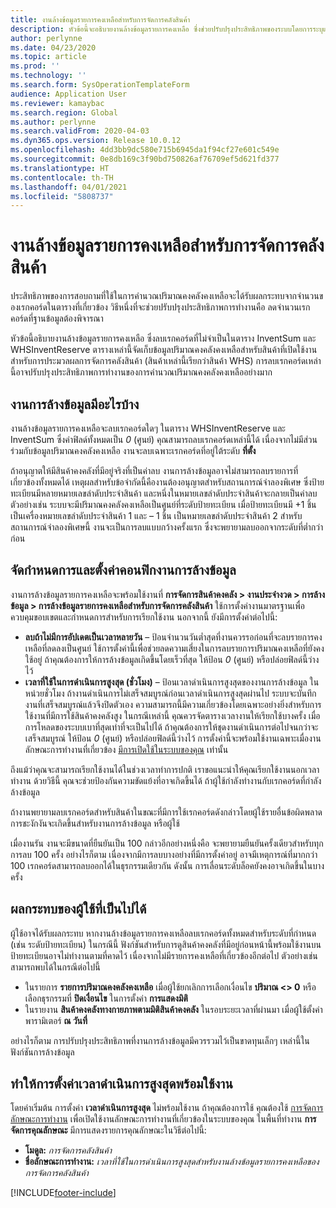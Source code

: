 ```yaml
---
title: งานล้างข้อมูลรายการคงเหลือสำหรับการจัดการคลังสินค้า
description: หัวข้อนี้จะอธิบายงานล้างข้อมูลรายการคงเหลือ ซึ่งช่วยปรับปรุงประสิทธิภาพของระบบโดยการระบุและการลบเรกคอร์ดที่เกี่ยวข้อง แต่ไม่จำเป็น
author: perlynne
ms.date: 04/23/2020
ms.topic: article
ms.prod: ''
ms.technology: ''
ms.search.form: SysOperationTemplateForm
audience: Application User
ms.reviewer: kamaybac
ms.search.region: Global
ms.author: perlynne
ms.search.validFrom: 2020-04-03
ms.dyn365.ops.version: Release 10.0.12
ms.openlocfilehash: 4dd3bb9dc580e715b6945da1f94cf27e601c549e
ms.sourcegitcommit: 0e8db169c3f90bd750826af76709ef5d621fd377
ms.translationtype: HT
ms.contentlocale: th-TH
ms.lasthandoff: 04/01/2021
ms.locfileid: "5808737"
---
```

# <a name="warehouse-management-on-hand-entries-cleanup-job"></a>งานล้างข้อมูลรายการคงเหลือสำหรับการจัดการคลังสินค้า

ประสิทธิภาพของการสอบถามที่ใช้ในการคำนวณปริมาณคงคลังคงเหลือจะได้รับผลกระทบจากจำนวนของเรกคอร์ดในตารางที่เกี่ยวข้อง วิธีหนึ่งที่จะช่วยปรับปรุงประสิทธิภาพการทำงานคือ ลดจำนวนเรกคอร์ดที่ฐานข้อมูลต้องพิจารณา

หัวข้อนี้อธิบายงานล้างข้อมูลรายการคงเหลือ ซึ่งลบเรกคอร์ดที่ไม่จำเป็นในตาราง InventSum และ WHSInventReserve ตารางเหล่านี้จัดเก็บข้อมูลปริมาณคงคลังคงเหลือสำหรับสินค้าที่เปิดใช้งานสำหรับการประมวลผลการจัดการคลังสินค้า (สินค้าเหล่านี้เรียกว่าสินค้า WHS) การลบเรกคอร์ดเหล่านี้อาจปรับปรุงประสิทธิภาพการทำงานของการคำนวณปริมาณคงคลังคงเหลืออย่างมาก

## <a name="what-the-cleanup-job-does"></a>งานการล้างข้อมูลมีอะไรบ้าง

งานล้างข้อมูลรายการคงเหลือจะลบเรกคอร์ดใดๆ ในตาราง WHSInventReserve และ InventSum ซึ่งค่าฟิลด์ทั้งหมดเป็น *0* (ศูนย์) คุณสามารถลบเรกคอร์ดเหล่านี้ได้ เนื่องจากไม่มีส่วนร่วมกับข้อมูลปริมาณคงคลังคงเหลือ งานจะลบเฉพาะเรกคอร์ดที่อยู่ใต้ระดับ **ที่ตั้ง**

ถ้าอนุญาตให้มีสินค้าคงคลังที่มีอยู่จริงที่เป็นค่าลบ งานการล้างข้อมูลอาจไม่สามารถลบรายการที่เกี่ยวข้องทั้งหมดได้ เหตุผลสำหรับข้อจำกัดนี้คืองานต้องอนุญาตสำหรับสถานการณ์จำลองพิเศษ ซึ่งป้ายทะเบียนมีหลายหมายเลขลำดับประจำสินค้า และหนึ่งในหมายเลขลำดับประจำสินค้าจะกลายเป็นค่าลบ ตัวอย่างเช่น ระบบจะมีปริมาณคงคลังคงเหลือเป็นศูนย์ที่ระดับป้ายทะเบียน เมื่อป้ายทะเบียนมี +1 ชิ้นเป็นเครื่องหมายเลขลำดับประจำสินค้า 1 และ – 1 ชิ้น เป็นหมายเลขลำดับประจำสินค้า 2 สำหรับสถานการณ์จำลองพิเศษนี้ งานจะเป็นการลบแบบกว้างครั้งแรก ซึ่งจะพยายามลบออกจากระดับที่ต่ำกว่าก่อน

## <a name="schedule-and-configure-the-cleanup-job"></a>จัดกำหนดการและตั้งค่าคอนฟิกงานการล้างข้อมูล

งานการล้างข้อมูลรายการคงเหลือจะพร้อมใช้งานที่ **การจัดการสินค้าคงคลัง \> งานประจำงวด \> การล้างข้อมูล \> การล้างข้อมูลรายการคงเหลือสำหรับการจัดการคลังสินค้า** ใช้การตั้งค่างานมาตรฐานเพื่อควบคุมขอบเขตและกำหนดการสำหรับการเรียกใช้งาน นอกจากนี้ ยังมีการตั้งค่าต่อไปนี้:

- **ลบถ้าไม่มีการอัปเดตเป็นเวลาหลายวัน** – ป้อนจำนวนวันต่ำสุดที่งานควรรอก่อนที่จะลบรายการคงเหลือที่ลดลงเป็นศูนย์ ใช้การตั้งค่านี้เพื่อช่วยลดความเสี่ยงในการลบรายการปริมาณคงเหลือที่ยังคงใช้อยู่ ถ้าคุณต้องการให้การล้างข้อมูลเกิดขึ้นโดยเร็วที่สุด ให้ป้อน *0* (ศูนย์) หรือปล่อยฟิลด์นี้ว่างไว้
- **เวลาที่ใช้ในการดำเนินการสูงสุด (ชั่วโมง)** – ป้อนเวลาดำเนินการสูงสุดของงานการล้างข้อมูล ในหน่วยชั่วโมง ถ้างานดำเนินการไม่เสร็จสมบูรณ์ก่อนเวลาดำเนินการสูงสุดผ่านไป ระบบจะบันทึกงานที่เสร็จสมบูรณ์แล้วจึงปิดตัวเอง ความสามารถนี้มีความเกี่ยวข้องโดยเฉพาะอย่างยิ่งสำหรับการใช้งานที่มีการใช้สินค้าคงคลังสูง ในกรณีเหล่านี้ คุณควรจัดตารางเวลางานให้เรียกใช้บางครั้ง เมื่อการโหลดของระบบเบาที่สุดเท่าที่จะเป็นไปได้ ถ้าคุณต้องการให้ชุดงานดำเนินการต่อไปจนกว่าจะเสร็จสมบูรณ์ ให้ป้อน *0* (ศูนย์) หรือปล่อยฟิลด์นี้ว่างไว้ การตั้งค่านี้จะพร้อมใช้งานเฉพาะเมื่องานลักษณะการทำงานที่เกี่ยวข้อง [มีการเปิดใช้ในระบบของคุณ](#max-execution-time) เท่านั้น

ถึงแม้ว่าคุณจะสามารถเรียกใช้งานได้ในช่วงเวลาทำการปกติ เราขอแนะนำให้คุณเรียกใช้งานนอกเวลาทำงาน ด้วยวิธีนี้ คุณจะช่วยป้องกันความขัดแย้งที่อาจเกิดขึ้นได้ ถ้าผู้ใช้กำลังทำงานกับเรกคอร์ดที่กำลังล้างข้อมูล

ถ้างานพยายามลบเรกคอร์ดสำหรับสินค้าในขณะที่มีการใช้เรกคอร์ดดังกล่าวโดยผู้ใช้รายอื่นข้อผิดพลาดการชะงักงันจะเกิดขึ้นสำหรับงานการล้างข้อมูล หรือผู้ใช้

เมื่องานรัน งานจะมีขนาดที่ยืนยันเป็น 100 กล่าวอีกอย่างหนึ่งคือ จะพยายามยืนยันครั้งเดียวสำหรับทุกการลบ 100 ครั้ง อย่างไรก็ตาม เนื่องจากมีการลบบางอย่างที่มีการตั้งค่าอยู่ อาจมีเหตุการณ์ที่มากกว่า 100 เรกคอร์ดสามารถลบออกได้ในธุรกรรมเดียวกัน ดังนั้น การเลื่อนระดับล็อคยังคงอาจเกิดขึ้นในบางครั้ง

## <a name="possible-user-impact"></a>ผลกระทบของผู้ใช้ที่เป็นไปได้

ผู้ใช้อาจได้รับผลกระทบ หากงานล้างข้อมูลรายการคงเหลือลบเรกคอร์ดทั้งหมดสำหรับระดับที่กำหนด (เช่น ระดับป้ายทะเบียน) ในกรณีนี้ ฟังก์ชันสำหรับการดูสินค้าคงคลังที่มีอยู่ก่อนหน้านี้พร้อมใช้งานบนป้ายทะเบียนอาจไม่ทำงานตามที่คาดไว้ เนื่องจากไม่มีรายการคงเหลือที่เกี่ยวข้องอีกต่อไป ตัวอย่างเช่น สามารถพบได้ในกรณีต่อไปนี้

- ในรายการ **รายการปริมาณคงคลังคงเหลือ** เมื่อผู้ใช้ยกเลิกการเลือกเงื่อนไข **ปริมาณ \<\> 0** หรือเลือกธุรกรรมที่ **ปิดเงื่อนไข** ในการตั้งค่า **การแสดงมิติ**
- ในรายงาน **สินค้าคงคลังทางกายภาพตามมิติสินค้าคงคลัง** ในรอบระยะเวลาที่ผ่านมา เมื่อผู้ใช้ตั้งค่าพารามิเตอร์ **ณ วันที่**

อย่างไรก็ตาม การปรับปรุงประสิทธิภาพที่งานการล้างข้อมูลมีควรรวมไว้เป็นขาดทุนเล็กๆ เหล่านี้ในฟังก์ชันการล้างข้อมูล

## <a name="make-the-maximum-execution-time-setting-available"></a><a name="max-execution-time"></a> ทำให้การตั้งค่าเวลาดำเนินการสูงสุดพร้อมใช้งาน

โดยค่าเริ่มต้น การตั้งค่า **เวลาดำเนินการสูงสุด** ไม่พร้อมใช้งาน ถ้าคุณต้องการใช้ คุณต้องใช้ [การจัดการลักษณะการทำงาน](../../fin-ops-core/fin-ops/get-started/feature-management/feature-management-overview.md) เพื่อเปิดใช้งานลักษณะการทำงานที่เกี่ยวข้องในระบบของคุณ ในพื้นที่ทำงาน **การจัดการคุณลักษณะ** มีการแสดงรายการคุณลักษณะในวิธีต่อไปนี้:

- **โมดูล:** *การจัดการคลังสินค้า*
- **ชื่อลักษณะการทำงาน:** *เวลาที่ใช้ในการดำเนินการสูงสุดสำหรับงานล้างข้อมูลรายการคงเหลือของการจัดการคลังสินค้า*


[!INCLUDE[footer-include](../../includes/footer-banner.md)]